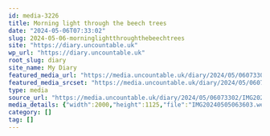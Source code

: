 ```yaml
---
id: media-3226
title: Morning light through the beech trees
date: "2024-05-06T07:33:02"
slug: 2024-05-06-morninglightthroughthebeechtrees
site: "https://diary.uncountable.uk"
wp_url: "https://diary.uncountable.uk"
root_slug: diary
site_name: My Diary
featured_media_url: "https://media.uncountable.uk/diary/2024/05/06073302/IMG20240505063603.webp"
featured_media_srcset: "https://media.uncountable.uk/diary/2024/05/06073302/IMG20240505063603-300x169.webp 300w, https://media.uncountable.uk/diary/2024/05/06073302/IMG20240505063603-1024x576.webp 1024w, https://media.uncountable.uk/diary/2024/05/06073302/IMG20240505063603-150x150.webp 150w, https://media.uncountable.uk/diary/2024/05/06073302/IMG20240505063603-640x360.webp 640w, https://media.uncountable.uk/diary/2024/05/06073302/IMG20240505063603.webp 2000w"
type: media
source_url: "https://media.uncountable.uk/diary/2024/05/06073302/IMG20240505063603.webp"
media_details: {"width":2000,"height":1125,"file":"IMG20240505063603.webp","filesize":194066,"sizes":{"medium":{"file":"IMG20240505063603-300x169.webp","width":300,"height":169,"filesize":20198,"mime_type":"image/webp","source_url":"https://media.uncountable.uk/diary/2024/05/06073302/IMG20240505063603-300x169.webp"},"large":{"file":"IMG20240505063603-1024x576.webp","width":1024,"height":576,"filesize":200992,"mime_type":"image/webp","source_url":"https://media.uncountable.uk/diary/2024/05/06073302/IMG20240505063603-1024x576.webp"},"thumbnail":{"file":"IMG20240505063603-150x150.webp","width":150,"height":150,"filesize":9318,"mime_type":"image/webp","source_url":"https://media.uncountable.uk/diary/2024/05/06073302/IMG20240505063603-150x150.webp"},"mobwidth":{"file":"IMG20240505063603-640x360.webp","width":640,"height":360,"filesize":86062,"mime_type":"image/webp","source_url":"https://media.uncountable.uk/diary/2024/05/06073302/IMG20240505063603-640x360.webp"},"full":{"file":"IMG20240505063603.webp","width":2000,"height":1125,"mime_type":"image/webp","source_url":"https://media.uncountable.uk/diary/2024/05/06073302/IMG20240505063603.webp"}},"image_meta":{"aperture":"0","credit":"","camera":"","caption":"","created_timestamp":"0","copyright":"","focal_length":"0","iso":"0","shutter_speed":"0","title":"","orientation":"0","keywords":[]}}
category: []
tag: []
---
```


